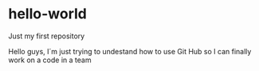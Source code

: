 # hello-world
Just my first repository

Hello guys, I´m just trying to undestand how to use Git Hub so I can finally work on a code in a team
